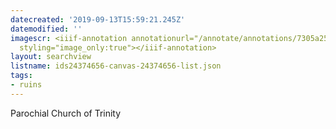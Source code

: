 ```yaml
---
datecreated: '2019-09-13T15:59:21.245Z'
datemodified: ''
imagescr: <iiif-annotation annotationurl="/annotate/annotations/7305a25c-d63f-11e9-962d-88e9fe7026e8.json"
  styling="image_only:true"></iiif-annotation>
layout: searchview
listname: ids24374656-canvas-24374656-list.json
tags:
- ruins
---
```

Parochial Church of Trinity